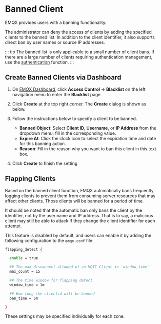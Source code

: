 # Banned Client

EMQX provides users with a banning functionality.

The administrator can deny the access of clients by adding the specified clients to the banned list. In addition to the client identifier, it also supports direct ban by user names or source IP addresses.

::: tip
The banned list is only applicable to a small number of client bans. If there are a large number of clients requiring authentication management, use the [authentication](./authn/authn.md) function.
:::

## Create Banned Clients via Dashboard

1. On [EMQX Dashboard](http://127.0.0.1:18083/#/authentication), click **Access Control** -> **Blacklist** on the left navigation menu to enter the **Blacklist** page. 

2. Click **Create** at the top right corner. The **Create** dialog is shown as below.

3. Follow the instructions below to specify a client to be banned.

   - **Banned Object**: Select **Client ID**, **Username**, or **IP Address** from the dropdown menu; fill in the corresponding value.
   - **Expire At**: Click the clock icon to select the expiration time and date for this banning action.
   - **Reason**: Fill in the reason why you want to ban this client in this text box.
2. Click **Create** to finish the setting.

## Flapping Clients

Based on the banned client function, EMQX automatically bans frequently logging clients to prevent them from consuming server resources that may affect other clients. Those clients will be banned for a period of time.

It should be noted that the automatic ban only bans the client by the identifier, not by the user name and IP address. That is to say, a malicious client may still be able to attack if they change the client identifier for each attempt.

This feature is disabled by default, and users can enable it by adding the following configuration to the `emqx.conf` file:

```bash
flapping_detect {

  enable = true

  ## The max disconnect allowed of an MQTT Client in `window_time`
  max_count = 15

  ## The time window for flapping detect
  window_time = 1m

  ## How long the clientid will be banned
  ban_time = 5m

}
```
These settings may be specified individually for each zone.